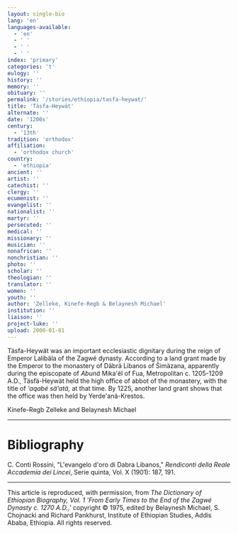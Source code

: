 ```yaml
---
layout: single-bio
lang: 'en'
languages-available:
  - 'en'
  - ' '
  - ' '
  - ' '
index: 'primary'
categories: 't'
eulogy: ''
history: ''
memory: ''
obituary: ''
permalink: '/stories/ethiopia/tasfa-heywat/'
title: 'Täsfa-Heywät'
alternate: ''
date: '1200s'
century:
  - '13th'
tradition: 'orthodox'
affiliation:
  - 'orthodox church'
country:
  - 'ethiopia'
ancient: ''
artist: ''
catechist: ''
clergy: ''
ecumenist: ''
evangelist: ''
nationalist: ''
martyr: ''
persecuted: ''
medical: ''
missionary: ''
musician: ''
nonafrican: ''
nonchristian: ''
photo: ''
scholar: ''
theologian: ''
translator: ''
women: ''
youth: ''
author: 'Zelleke, Kinefe-Regb & Belaynesh Michael'
institution: ''
liaison: ''
project-luke: ''
upload: 2000-01-01
---
```



T&auml;sfa-Heyw&auml;t was an important ecclesiastic dignitary during the reign of Emperor Lalibäla of the Zagwé dynasty. According to a land grant made by the Emperor to the monastery of Däbrä Libanos of Šimäzana, apparently during the episcopate of *Abunä* Mika'él of Fua, Metropolitan c. 1205-1209 A.D., Täsfä-Heywät held the high office of abbot of the monastery, with the title of *'aqabé sä'atä,* at that time. By 1225, another land grant shows that the office was then held by Yerde'anä-Krestos.

Kinefe-Regb Zelleke and Belaynesh Michael

---

# Bibliography

C. Conti Rossini, "L'evangelo d'oro di Dabra Libanos," *Rendiconti della Reale Accademia dei Lincei*, Serie quinta, Vol. X (1901): 187, 191.

---

This article is reproduced, with permission, from *The Dictionary of Ethiopian Biography, Vol. 1 'From Early Times to the End of the Zagwé Dynasty c. 1270 A.D.,'* copyright &copy; 1975, edited by Belaynesh Michael, S. Chojnacki and Richard Pankhurst, Institute of Ethiopian Studies, Addis Ababa, Ethiopia.  All rights reserved.